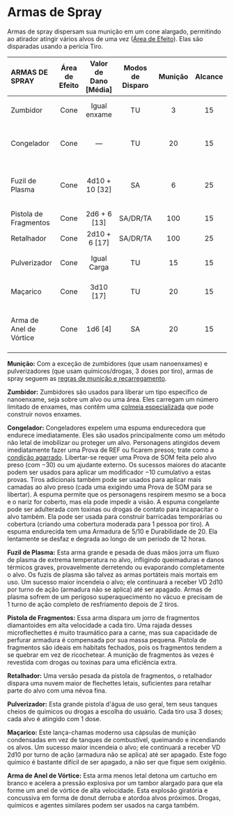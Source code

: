 # Armas de Spray

Armas de spray dispersam sua munição em um cone alargado, permitindo ao atirador atingir vários alvos de uma vez ([Área de Efeito](../12/15-special-attacks.md#area-effect-attacks)). Elas são disparadas usando a perícia Tiro.

| ARMAS DE SPRAY          | Área de Efeito | Valor de Dano \[Média\] | Modos de Disparo | Munição | Alcance | Armadura Utilizada | Comp/<!-- CLEANED wbr -->PE | Notas                                   |
|:----------------------- |:--------------:|:-------------------------:|:----------------:|:-------:|:-------:|:------------------:|:-------------------------------------:|:--------------------------------------- |
| Zumbidor                |      Cone      |       Igual enxame        |        TU        |    3    |   15    |    Igual enxame    |      Igual colmeia especializada      | Duas Mãos, Longa                        |
| Congelador              |      Cone      |             —             |        TU        |   20    |   15    |         —          |                 Mod/2                 | Capturante, Duas Mãos, Longa            |
| Fuzil de Plasma         |      Cone      |    4d10 + 10 \[32\]     |        SA        |    6    |   25    |         E          |                Mai/R/3                | Duas Mãos, Longa, Perfura-Armadura      |
| Pistola de Fragmentos   |      Cone      |     2d6 + 6 \[13\]      |     SA/DR/TA     |   100   |   15    |         C          |                Men/R/1                | Ocultável                               |
| Retalhador              |      Cone      |     2d10 + 6 \[17\]     |     SA/DR/TA     |   100   |   25    |         C          |                Mod/R/2                | Duas Mãos                               |
| Pulverizador            |      Cone      |        Igual Carga        |        TU        |   15    |   15    |    Igual Carga     |                 Men/1                 | Duas Mãos, Longa                        |
| Maçarico                |      Cone      |       3d10 \[17\]       |        TU        |   20    |   15    |         E          |                Mai/R/3                | Duas Mãos, Longa                        |
| Arma de Anel de Vórtice |      Cone      |        1d6 \[4\]        |        SA        |   20    |   15    |         E          |                 Men/1                 | Atordoante, Derrubada, Duas Mãos, Longa |

**Munição:** Com a exceção de zumbidores (que usam nanoenxames) e pulverizadores (que usam químicos/drogas, 3 doses por tiro), armas de spray seguem as [regras de munição e recarregamento](../12/04-ranged-combat.md#ammunition-and-reloading).

**Zumbidor:** Zumbidores são usados para liberar um tipo específico de nanoenxame, seja sobre um alvo ou uma área. Eles carregam um número limitado de enxames, mas contêm uma [colmeia especializada](../16/19-nanotech.md#hives) que pode construir novos enxames.

**Congelador:** Congeladores expelem uma espuma endurecedora que endurece imediatamente. Eles são usados principalmente como um método não letal de imobilizar ou proteger um alvo. Personagens atingidos devem imediatamente fazer uma Prova de REF ou ficarem presos; trate como a [condição agarrado](../12/21-other-action-factors.md#conditions). Libertar-se requer uma Prova de SOM feita pelo alvo preso (com −30) ou um ajudante externo. Os sucessos maiores do atacante podem ser usados para aplicar um modificador −10 cumulativo a estas provas. Tiros adicionais também pode ser usados para aplicar mais camadas ao alvo preso (cada uma exigindo uma Prova de SOM para se libertar). A espuma permite que os personagens respirem mesmo se a boca e o nariz for coberto, mas ela pode impedir a visão. A espuma congelante pode ser adulterada com toxinas ou drogas de contato para incapacitar o alvo também. Ela pode ser usada para construir barricadas temporárias ou cobertura (criando uma cobertura moderada para 1 pessoa por tiro). A espuma endurecida tem uma Armadura de 5/10 e Durabilidade de 20. Ela lentamente se desfaz e degrada ao longo de um período de 12 horas.

**Fuzil de Plasma:** Esta arma grande e pesada de duas mãos jorra um fluxo de plasma de extrema temperatura no alvo, infligindo queimaduras e danos térmicos graves, provavelmente derretendo ou evaporando completamente o alvo. Os fuzis de plasma são talvez as armas portáteis mais mortais em uso. Um sucesso maior incendeia o alvo; ele continuará a receber VD 2d10 por turno de ação (armadura não se aplica) até ser apagado. Armas de plasma sofrem de um perigoso superaquecimento no vácuo e precisam de 1 turno de ação completo de resfriamento depois de 2 tiros.

**Pistola de Fragmentos:** Essa arma dispara um jorro de fragmentos diamantoides em alta velocidade a cada tiro. Uma rajada desses microflechettes é muito traumático para a carne, mas sua capacidade de perfurar armadura é compensada por sua massa pequena. Pistola de fragmentos são ideais em habitats fechados, pois os fragmentos tendem a se quebrar em vez de ricochetear. A munição de fragmentos às vezes é revestida com drogas ou toxinas para uma eficiência extra.

**Retalhador:** Uma versão pesada da pistola de fragmentos, o retalhador dispara uma nuvem maior de flechettes letais, suficientes para retalhar parte do alvo com uma névoa fina.

**Pulverizador:** Esta grande pistola d'água de uso geral, tem seus tanques cheios de químicos ou drogas a escolha do usuário. Cada tiro usa 3 doses; cada alvo é atingido com 1 dose.

**Maçarico:** Este lança-chamas moderno usa cápsulas de munição condensadas em vez de tanques de combustível, queimando e incendiando os alvos. Um sucesso maior incendeia o alvo; ele continuará a receber VD 2d10 por turno de ação (armadura não se aplica) até ser apagado. Este fogo químico é bastante difícil de ser apagado, a não ser que fique sem oxigênio.

**Arma de Anel de Vórtice:** Esta arma menos letal detona um cartucho em branco e acelera a pressão explosiva por um tambor alargado para que ela forme um anel de vórtice de alta velocidade. Esta explosão giratória e concussiva em forma de donut derruba e atordoa alvos próximos. Drogas, químicos e agentes similares podem ser usados na carga também.

